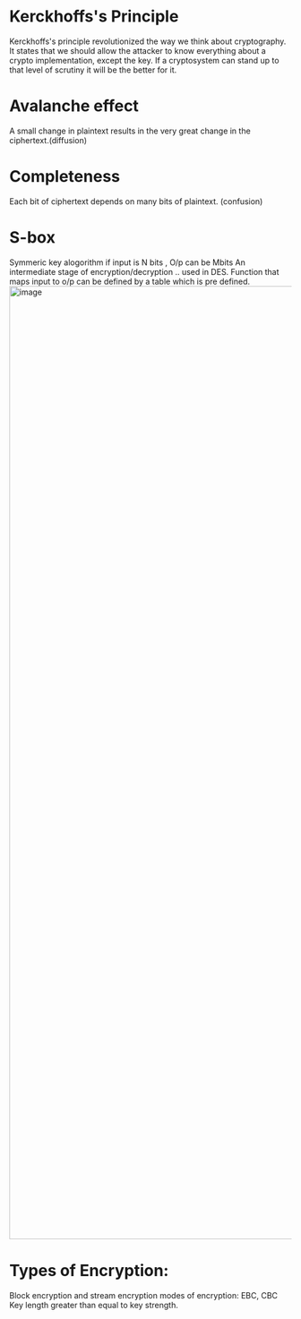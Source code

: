 # Kerckhoffs's Principle
Kerckhoffs's principle revolutionized the way we think about cryptography. It states that we should allow the attacker to know everything about a crypto implementation, except the key. If a cryptosystem can stand up to that level of scrutiny it will be the better for it.

# Avalanche effect
A small change in plaintext results in the very great change in the ciphertext.(diffusion)

# Completeness
Each bit of ciphertext depends on many bits of plaintext. (confusion)
# S-box
Symmeric key alogorithm
if input is N bits , O/p can be Mbits
An intermediate stage of encryption/decryption .. used in DES.
Function that maps input to o/p can be defined by a table which is pre defined.
<img width="1703" alt="image" src="https://user-images.githubusercontent.com/112304474/189804472-221fc818-4f7b-4d4c-9d5e-4f4cccecc083.png">

# Types of Encryption:
Block encryption and stream encryption
modes of encryption: EBC, CBC
Key length greater than equal to key strength.
